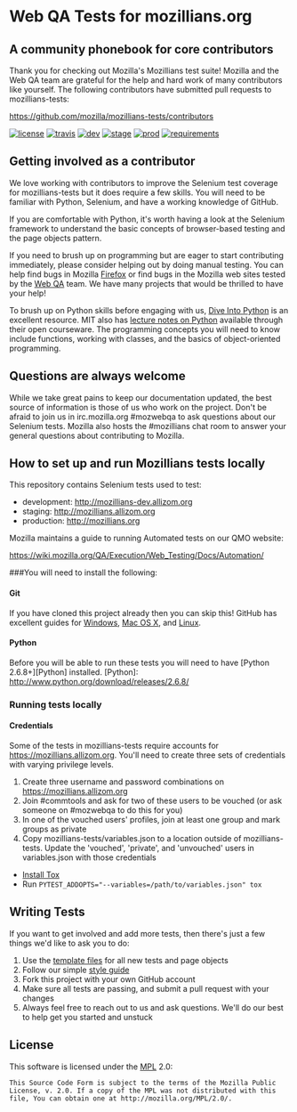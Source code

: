 Web QA Tests for mozillians.org
===============================

A community phonebook for core contributors
-------------------------------------------

Thank you for checking out Mozilla's Mozillians test suite! Mozilla and the Web
QA team are grateful for the help and hard work of many contributors like yourself.
The following contributors have submitted pull requests to mozillians-tests:

https://github.com/mozilla/mozillians-tests/contributors

[![license](https://img.shields.io/badge/license-MPL%202.0-blue.svg)](https://github.com/mozilla/mozillians-tests/tree/master#license)
[![travis](https://img.shields.io/travis/mozilla/mozillians-tests.svg?label=travis)](http://travis-ci.org/mozilla/mozillians-tests/)
[![dev](https://img.shields.io/jenkins/s/https/webqa-ci.mozilla.com/mozillians.dev.svg?label=dev)](https://webqa-ci.mozilla.com/job/mozillians.dev/)
[![stage](https://img.shields.io/jenkins/s/https/webqa-ci.mozilla.com/mozillians.stage.svg?label=stage)](https://webqa-ci.mozilla.com/job/mozillians.stage/)
[![prod](https://img.shields.io/jenkins/s/https/webqa-ci.mozilla.com/mozillians.prod.svg?label=prod)](https://webqa-ci.mozilla.com/job/mozillians.prod/)
[![requirements](https://img.shields.io/requires/github/mozilla/mozillians-tests.svg)](https://requires.io/github/mozilla/mozillians-tests/requirements/?branch=master)

Getting involved as a contributor
---------------------------------

We love working with contributors to improve the Selenium test coverage for
mozillians-tests but it does require a few skills.  You will need to be familiar
with Python, Selenium, and have a working knowledge of GitHub.

If you are comfortable with Python, it's worth having a look at the Selenium
framework to understand the basic concepts of browser-based testing and the
page objects pattern.

If you need to brush up on programming but are eager to start contributing
immediately, please consider helping out by doing manual testing.  You can
help find bugs in Mozilla [Firefox][firefox] or find bugs in the Mozilla web
sites tested by the [Web QA][webqa] team.  We have many projects that would be
thrilled to have your help!

To brush up on Python skills before engaging with us, [Dive Into Python][dive]
is an excellent resource.  MIT also has [lecture notes on Python][mit] available
through their open courseware.  The programming concepts you will need to know
include functions, working with classes, and the basics of object-oriented
programming.

Questions are always welcome
----------------------------
While we take great pains to keep our documentation updated, the best source of
information is those of us who work on the project.  Don't be afraid to join us
in irc.mozilla.org #mozwebqa to ask questions about our Selenium tests.  Mozilla
also hosts the #mozillians chat room to answer your general questions about
contributing to Mozilla.

How to set up and run Mozillians tests locally
---------------------------------------------
This repository contains Selenium tests used to test:

* development: http://mozillians-dev.allizom.org
* staging: http://mozillians.allizom.org
* production: http://mozillians.org

Mozilla maintains a guide to running Automated tests on our QMO website:

https://wiki.mozilla.org/QA/Execution/Web_Testing/Docs/Automation/

###You will need to install the following:

#### Git
If you have cloned this project already then you can skip this!
GitHub has excellent guides for [Windows][GitWin], [Mac OS X][GitMacOSX], and
[Linux][GitLinux].

#### Python
Before you will be able to run these tests you will need to have
[Python 2.6.8+][Python] installed.
[Python]: http://www.python.org/download/releases/2.6.8/

### Running tests locally

#### Credentials
Some of the tests in mozillians-tests require accounts for
https://mozillians.allizom.org. You'll need to create three sets of credentials
with varying privilege levels.

1. Create three username and password combinations on https://mozillians.allizom.org
2. Join #commtools and ask for two of these users to be vouched (or ask someone on #mozwebqa to do this for you)
3. In one of the vouched users' profiles, join at least one group and mark groups as private
4. Copy mozillians-tests/variables.json to a location outside of mozillians-tests. Update the 'vouched', 'private', and 'unvouched' users in variables.json with those credentials

* [Install Tox](https://tox.readthedocs.io/en/latest/install.html)
* Run `PYTEST_ADDOPTS="--variables=/path/to/variables.json" tox`

Writing Tests
-------------

If you want to get involved and add more tests, then there's just a few things
we'd like to ask you to do:

1. Use the [template files][GitHub Templates] for all new tests and page objects
2. Follow our simple [style guide][Style Guide]
3. Fork this project with your own GitHub account
4. Make sure all tests are passing, and submit a pull request with your changes
5. Always feel free to reach out to us and ask questions. We'll do our best to help get you started and unstuck

License
-------
This software is licensed under the [MPL] 2.0:

    This Source Code Form is subject to the terms of the Mozilla Public
    License, v. 2.0. If a copy of the MPL was not distributed with this
    file, You can obtain one at http://mozilla.org/MPL/2.0/.


[mit]: http://ocw.mit.edu/courses/electrical-engineering-and-computer-science/6-189-a-gentle-introduction-to-programming-using-python-january-iap-2011/
[dive]: http://www.diveintopython.net/toc/index.html
[webqa]: http://quality.mozilla.org/teams/web-qa/
[firefox]: http://quality.mozilla.org/teams/desktop-firefox/
[webdriver]: http://seleniumhq.org/docs/03_webdriver.html
[mozwebqa]:http://02.chat.mibbit.com/?server=irc.mozilla.org&channel=#mozwebqa
[GitWin]: http://help.github.com/win-set-up-git/
[GitMacOSX]: http://help.github.com/mac-set-up-git/
[GitLinux]: http://help.github.com/linux-set-up-git/
[mozillians]:http://02.chat.mibbit.com/?server=irc.mozilla.org&channel=#mozillians
[venv]: http://pypi.python.org/pypi/virtualenv
[wrapper]: http://www.doughellmann.com/projects/virtualenvwrapper/
[GitHub Templates]: https://github.com/mozilla/mozwebqa-examples
[Style Guide]: https://wiki.mozilla.org/QA/Execution/Web_Testing/Docs/Automation/StyleGuide
[MPL]: http://www.mozilla.org/MPL/2.0/
